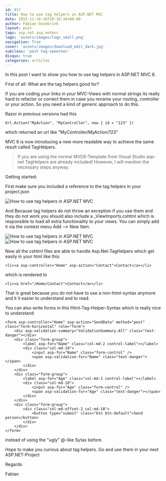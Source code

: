 ```yaml
---
id: 817
title: How to use tag helpers in ASP.NET MVC
date: 2015-11-16-16T20:18:34+00:00
author: Fabian Gosebrink
layout: post
tags: asp.net asp.netmvc 
logo: 'assets/images/logo_small.png'
navigation: True
cover: 'assets/images/download_edit_dark.jpg'
subclass: 'post tag-speeches'
disqus: true
categories: articles
---
```


In this post I want to show you how to use tag helpers in ASP.NET MVC 6.

First of all: What are the tag helpers good for?

If you are coding your links in your MVC-Views with normal strings its really hard to refactor or correct them in case you rename your routing, controller or your action. So you need a kind of generic approach to do this.

Razor in previous versions had this

```
Url.Action("MyAction", "MyController", new { id = "123" })
```

which returned an url like "MyController/MyAction/123"

MVC 6 is now introducing a new more readable way to achieve the same result called TagHelpers.

> If you are using the normal MVC6-Template from Visual Studio asp-net TagHelpers are already included! However, I will mention the necessary steps anyway.

Getting started:

First make sure you included a reference to the tag helpers in your project.json

![How to use tag helpers in ASP.NET MVC]({{site.baseurl}}assets/articles/2015-11-16/bc1c8d13-1a2a-4e9c-b8c9-4d21ae512b93.png)

And Because tag helpers do not throw an exception if you use them and they do not work you should also include a _ViewImports.cshtml which is responsible to load all extra functionality to your views. You can simply add it via the context menu Add &#8211;> New Item.

![How to use tag helpers in ASP.NET MVC]({{site.baseurl}}assets/articles/2015-11-16/7ef2ff9d-2743-4bbd-8c80-74f734df4dbb.png) 
![How to use tag helpers in ASP.NET MVC]({{site.baseurl}}assets/articles/2015-11-16/dbbe329a-4671-4e15-84c9-f417e79a8741.png)

Now all the cshtml files are able to handle Asp.Net-TagHelpers which get easily in your html like this:

```
<li><a asp-controller="Home" asp-action="Contact">Contact</a></li>
```

which is rendered to

```
<li><a href="/Home/Contact">Contact</a></li>
```

That is great because you do not have to use a non-html-syntax anymore and it it easier to understand and to read.

You can also write forms in this Html-Tag-Helper-Syntax which is really nice to understand

```
<form asp-controller="Home" asp-action="SendData" method="post" class="form-horizontal" role="form">
    <div asp-validation-summary="ValidationSummary.All" class="text-danger"></div>
    <div class="form-group">
        <label asp-for="Name" class="col-md-2 control-label"></label>
        <div class="col-md-10">
            <input asp-for="Name" class="form-control" />
            <span asp-validation-for="Name" class="text-danger"></span>
        </div>
    </div>
    <div class="form-group">
        <label asp-for="Age" class="col-md-2 control-label"></label>
        <div class="col-md-10">
            <input asp-for="Age" class="form-control" />
            <span asp-validation-for="Age" class="text-danger"></span>
        </div>
    </div>
    <div class="form-group">
        <div class="col-md-offset-2 col-md-10">
            <button type="submit" class="btn btn-default">Send person</button>
        </div>
    </div>
</form>
```

instead of using the "ugly" @-like Sytax before.

Hope to make you curious about tag helpers. Go and use them in your next ASP.NET-Project

Regards

Fabian
